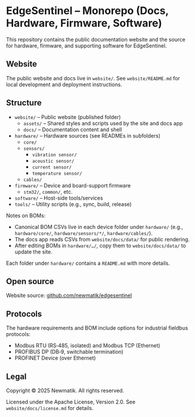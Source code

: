# EdgeSentinel – Monorepo (Docs, Hardware, Firmware, Software)

This repository contains the public documentation website and the source for hardware, firmware, and supporting software for EdgeSentinel.

## Website

The public website and docs live in `website/`. See `website/README.md` for
local development and deployment instructions.

## Structure

- `website/` – Public website (published folder)
  - `assets/` – Shared styles and scripts used by the site and docs app
  - `docs/` – Documentation content and shell
- `hardware/` – Hardware sources (see READMEs in subfolders)
  - `core/`
  - `sensors/`
    - `vibration sensor/`
    - `acoustic sensor/`
    - `current sensor/`
    - `temperature sensor/`
  - `cables/`
- `firmware/` – Device and board-support firmware
  - `stm32/`, `common/`, etc.
- `software/` – Host-side tools/services
- `tools/` – Utility scripts (e.g., sync, build, release)

Notes on BOMs:

- Canonical BOM CSVs live in each device folder under `hardware/` (e.g., `hardware/core/`, `hardware/sensors/*/`, `hardware/cables/`).
- The docs app reads CSVs from `website/docs/data/` for public rendering.
- After editing BOMs in `hardware/…/`, copy them to `website/docs/data/` to update the site.

Each folder under `hardware/` contains a `README.md` with more details.

## Open source

Website source: [github.com/newmatik/edgesentinel](https://github.com/newmatik/edgesentinel)

## Protocols

The hardware requirements and BOM include options for industrial fieldbus protocols:

- Modbus RTU (RS‑485, isolated) and Modbus TCP (Ethernet)
- PROFIBUS DP (DB‑9, switchable termination)
- PROFINET Device (over Ethernet)

## Legal

Copyright © 2025 Newmatik. All rights reserved.

Licensed under the Apache License, Version 2.0. See `website/docs/license.md` for details.
